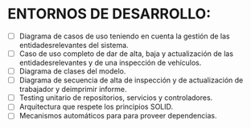 # ENTORNOS DE DESARROLLO:
- [ ] Diagrama de casos de uso teniendo en cuenta la gestión de las entidadesrelevantes del sistema. 
- [ ] Caso de uso completo de dar de alta, baja y actualización de las entidadesrelevantes y de una inspección de vehículos. 
- [ ] Diagrama de clases del modelo. 
- [ ] Diagrama de secuencia de alta de inspección y de actualización de trabajador y deimprimir informe. 
- [ ] Testing unitario de repositorios, servicios y controladores. 
- [ ] Arquitectura que respete los principios SOLID. 
- [ ] Mecanismos automáticos para para proveer dependencias.